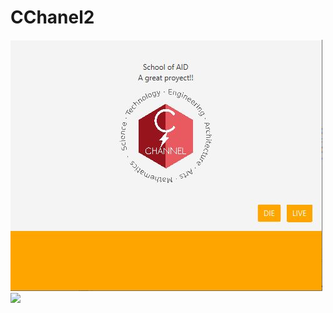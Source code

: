 # CChanel2
![Alt Text](https://github.com/JavierFer98/CChanel2/blob/master/Quinto/Colegio1.JPG)
![](https://github.com/JaviFer98/CChanel2/blob/master/Quinto/Colegio2.JPG)
